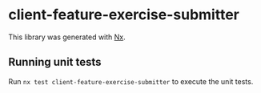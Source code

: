 # client-feature-exercise-submitter

This library was generated with [Nx](https://nx.dev).

## Running unit tests

Run `nx test client-feature-exercise-submitter` to execute the unit tests.
